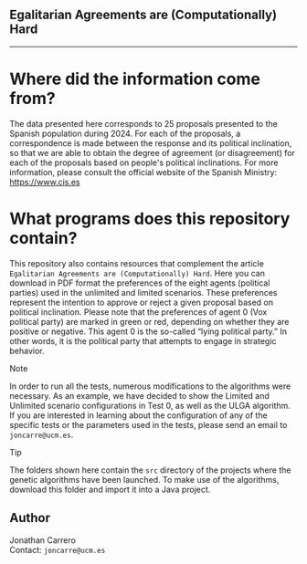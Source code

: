 ## Egalitarian Agreements are (Computationally) Hard
---

# Where did the information come from?

The data presented here corresponds to 25 proposals presented to the Spanish population during 2024. For each of the proposals, a correspondence is made between the response and its political inclination, so that we are able to obtain the degree of agreement (or disagreement) for each of the proposals based on people's political inclinations. For more information, please consult the official website of the Spanish Ministry: https://www.cis.es

# What programs does this repository contain?

This repository also contains resources that complement the article `Egalitarian Agreements are (Computationally) Hard`. Here you can download in PDF format the preferences of the eight agents (political parties) used in the unlimited and limited scenarios. These preferences represent the intention to approve or reject a given proposal based on political inclination. Please note that the preferences of agent 0 (Vox political party) are marked in green or red, depending on whether they are positive or negative. This agent 0 is the so-called “lying political party.” In other words, it is the political party that attempts to engage in strategic behavior.

> [!NOTE]
> In order to run all the tests, numerous modifications to the algorithms were necessary. As an example, we have decided to show the Limited and Unlimited scenario configurations in Test 0, as well as the ULGA algorithm. If you are interested in learning about the configuration of any of the specific tests or the parameters used in the tests, please send an email to `joncarre@ucm.es`.


> [!TIP]
> The folders shown here contain the `src` directory of the projects where the genetic algorithms have been launched. To make use of the algorithms, download this folder and import it into a Java project.

## Author

Jonathan Carrero  
Contact: `joncarre@ucm.es`
